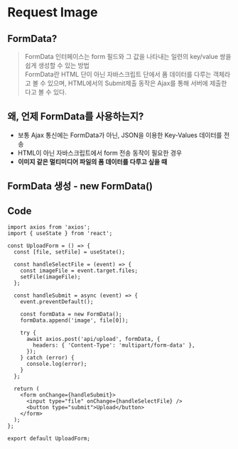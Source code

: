# Request Image

## FormData?

> FormData 인터페이스는 form 필드와 그 값을 나타내는 일련의 key/value 쌍을 쉽게 생성할 수 있는 방법  
> FormData란 HTML 단이 아닌 자바스크립트 단에서 폼 데이터를 다루는 객체라고 볼 수 있으며, HTML에서의 Submit제출 동작은 Ajax를 통해 서버에 제출한다고 볼 수 있다.

## 왜, 언제 FormData를 사용하는지?

- 보통 Ajax 통신에는 FormData가 아닌, JSON을 이용한 Key-Values 데이터를 전송
- HTML이 아닌 자바스크립트에서 form 전송 동작이 필요한 경우
- **이미지 같은 멀티미디어 파일의 폼 데이터를 다루고 싶을 때**

## FormData 생성 - new FormData()

## Code

```
import axios from 'axios';
import { useState } from 'react';

const UploadForm = () => {
  const [file, setFile] = useState();

  const handleSelectFile = (event) => {
    const imageFile = event.target.files;
    setFile(imageFile);
  };

  const handleSubmit = async (event) => {
    event.preventDefault();

    const formData = new FormData();
    formData.append('image', file[0]);

    try {
      await axios.post('api/upload', formData, {
        headers: { 'Content-Type': 'multipart/form-data' },
      });
    } catch (error) {
      console.log(error);
    }
  };

  return (
    <form onChange={handleSubmit}>
      <input type="file" onChange={handleSelectFile} />
      <button type="submit">Upload</button>
    </form>
  );
};

export default UploadForm;
```
